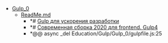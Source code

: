 - <a href = "F:\Node_projects\Node_Way\Education\Gulp\Gulp_0\cat.Gulp_0\dir.Gulp_0.md">Gulp_0</a>
    - <a href = "F:\Node_projects\Node_Way\Education\Gulp\Gulp_0\ReadMe.md">ReadMe.md</a>
        - *# [Gulp для ускорения разработки](https://only-to-top.ru/blog/tools/2018-06-15-gulp-dlya-uskoreniya-razrabotki.html)
        - *# [Современная сборка 2020 для frontend. Gulp4](https://habr.com/ru/post/484714/)
        - *@@ async _del Education/Gulp/Gulp_0/gulpfile.js:25
